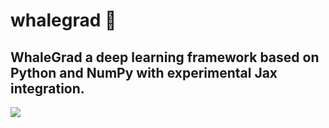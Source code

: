 # whalegrad 🐳
WhaleGrad a deep learning framework based on Python and NumPy with experimental Jax integration.
----------------------------------------------------------------------------------------------------------------------------------------------------------------------------------------------------------------------------------------------------------------------------------------------------

![](https://github.com/saurabhaloneai/whalegrad/blob/main/whalegrad.png)

